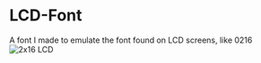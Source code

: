 # LCD-Font
A font I made to emulate the font found on LCD screens, like 0216
![2x16 LCD](https://your-copied-image-address)
